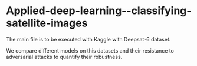 # Applied-deep-learning--classifying-satellite-images

The main file is to be executed with Kaggle with Deepsat-6 dataset.

We compare different models on this datasets and their resistance to adversarial attacks to quantify their robustness.
